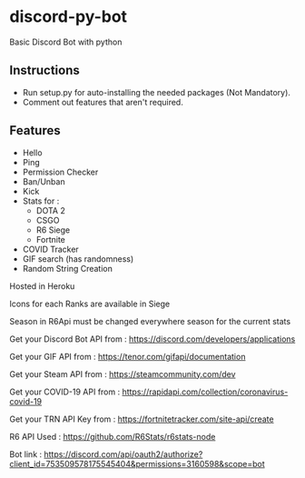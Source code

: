 # discord-py-bot
 Basic Discord Bot with python

## Instructions
* Run setup.py for auto-installing the needed packages (Not Mandatory).
* Comment out features that aren't required.

## Features
* Hello
* Ping
* Permission Checker
* Ban/Unban
* Kick
* Stats for :
  * DOTA 2
  * CSGO
  * R6 Siege 
  * Fortnite
* COVID Tracker
* GIF search (has randomness)
* Random String Creation

Hosted in Heroku

Icons for each Ranks are available in Siege

Season in R6Api must be changed everywhere season for the current stats

Get your Discord Bot API from : https://discord.com/developers/applications

Get your GIF API from : https://tenor.com/gifapi/documentation

Get your Steam API from : https://steamcommunity.com/dev

Get your COVID-19 API from : https://rapidapi.com/collection/coronavirus-covid-19

Get your TRN API Key from : https://fortnitetracker.com/site-api/create

R6 API Used : https://github.com/R6Stats/r6stats-node


Bot link : https://discord.com/api/oauth2/authorize?client_id=753509578175545404&permissions=3160598&scope=bot